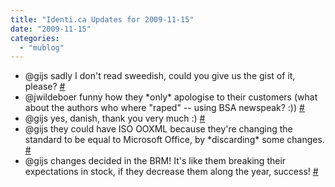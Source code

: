 ```yaml
---
title: "Identi.ca Updates for 2009-11-15"
date: "2009-11-15"
categories: 
  - "mublog"
---
```


- @gijs sadly I don't read sweedish, could you give us the gist of it, please? [#](http://identi.ca/notice/14716018)
- @jwildeboer funny how they \*only\* apologise to their customers (what about the authors who where "raped" -- using BSA newspeak? :)) [#](http://identi.ca/notice/14716124)
- @gijs yes, danish, thank you very much :) [#](http://identi.ca/notice/14716556)
- @gijs they could have ISO OOXML because they're changing the standard to be equal to Microsoft Office, by \*discarding\* some changes. [#](http://identi.ca/notice/14716625)
- @gijs changes decided in the BRM! It's like them breaking their expectations in stock, if they decrease them along the year, success! [#](http://identi.ca/notice/14716683)
